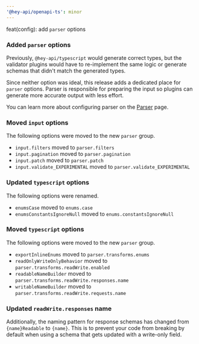 ```yaml
---
'@hey-api/openapi-ts': minor
---
```


feat(config): add `parser` options

### Added `parser` options

Previously, `@hey-api/typescript` would generate correct types, but the validator plugins would have to re-implement the same logic or generate schemas that didn't match the generated types.

Since neither option was ideal, this release adds a dedicated place for `parser` options. Parser is responsible for preparing the input so plugins can generate more accurate output with less effort.

You can learn more about configuring parser on the [Parser](https://heyapi.dev/openapi-ts/configuration/parser) page.

### Moved `input` options

The following options were moved to the new `parser` group.

- `input.filters` moved to `parser.filters`
- `input.pagination` moved to `parser.pagination`
- `input.patch` moved to `parser.patch`
- `input.validate_EXPERIMENTAL` moved to `parser.validate_EXPERIMENTAL`

### Updated `typescript` options

The following options were renamed.

- `enumsCase` moved to `enums.case`
- `enumsConstantsIgnoreNull` moved to `enums.constantsIgnoreNull`

### Moved `typescript` options

The following options were moved to the new `parser` group.

- `exportInlineEnums` moved to `parser.transforms.enums`
- `readOnlyWriteOnlyBehavior` moved to `parser.transforms.readWrite.enabled`
- `readableNameBuilder` moved to `parser.transforms.readWrite.responses.name`
- `writableNameBuilder` moved to `parser.transforms.readWrite.requests.name`

### Updated `readWrite.responses` name

Additionally, the naming pattern for response schemas has changed from `{name}Readable` to `{name}`. This is to prevent your code from breaking by default when using a schema that gets updated with a write-only field.
